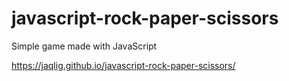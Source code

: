 # javascript-rock-paper-scissors
Simple game made with JavaScript

https://jaqlig.github.io/javascript-rock-paper-scissors/
